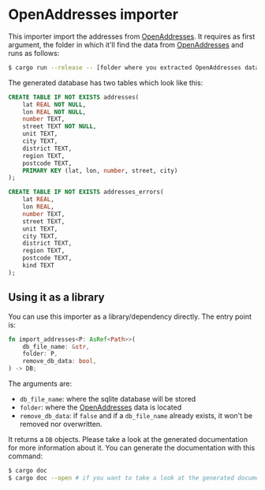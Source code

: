 # OpenAddresses importer

This importer import the addresses from [OpenAddresses]. It requires as first argument, the folder
in which it'll find the data from [OpenAddresses] and runs as follows:

```bash
$ cargo run --release -- [folder where you extracted OpenAddresses data]
```

The generated database has two tables which look like this:

```sql
CREATE TABLE IF NOT EXISTS addresses(
    lat REAL NOT NULL,
    lon REAL NOT NULL,
    number TEXT,
    street TEXT NOT NULL,
    unit TEXT,
    city TEXT,
    district TEXT,
    region TEXT,
    postcode TEXT,
    PRIMARY KEY (lat, lon, number, street, city)
);

CREATE TABLE IF NOT EXISTS addresses_errors(
    lat REAL,
    lon REAL,
    number TEXT,
    street TEXT,
    unit TEXT,
    city TEXT,
    district TEXT,
    region TEXT,
    postcode TEXT,
    kind TEXT
);
```

## Using it as a library

You can use this importer as a library/dependency directly. The entry point is:

```rust
fn import_addresses<P: AsRef<Path>>(
    db_file_name: &str,
    folder: P,
    remove_db_data: bool,
) -> DB;
```

The arguments are:

 * `db_file_name`: where the sqlite database will be stored
 * `folder`: where the [OpenAddresses] data is located
 * `remove_db_data`: if `false` and if a `db_file_name` already exists, it won't be removed nor
   overwritten.

It returns a `DB` objects. Please take a look at the generated documentation for more information
about it. You can generate the documentation with this command:

```bash
$ cargo doc
$ cargo doc --open # if you want to take a look at the generated documentation
```

[OpenAddresses]: https://openaddresses.io/
